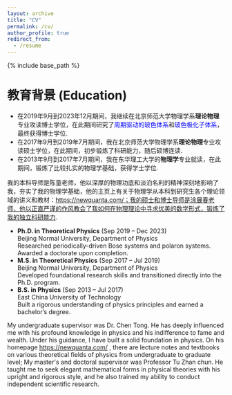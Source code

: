 ```yaml
---
layout: archive
title: "CV"
permalink: /cv/
author_profile: true
redirect_from:
  - /resume
---
```


{% include base_path %}

教育背景 (Education)
==================


* 在2019年9月到2023年12月期间，我继续在北京师范大学物理学系**理论物理**专业攻读博士学位，在此期间研究了<font color=Blue>周期驱动的玻色体系</font>和<font color=Blue>玻色极化子体系</font>，最终获得博士学位.
* 在2017年9月到2019年7月期间，我在北京师范大学物理学系**理论物理**专业攻读硕士学位，在此期间，初步锻炼了科研能力，随后硕博连读.
* 在2013年9月到2017年7月期间，我在东华理工大学的**物理学**专业就读，在此期间，锻炼了比较扎实的物理学基础，获得学士学位.
  
我的本科导师是陈童老师，他以深厚的物理功底和淡泊名利的精神深刻地影响了我，夯实了我的物理学基础，他的主页上有关于物理学从本科到研究生各个理论领域的讲义和教材：https://newquanta.com/；我的硕士和博士导师是涂展春老师，他以正直严谨的作风教会了我如何在物理理论中寻求优美的数学形式，锻炼了我的独立科研能力.


* **Ph.D. in Theoretical Physics** (Sep 2019 – Dec 2023)  
  Beijing Normal University, Department of Physics  
  Researched periodically-driven Bose systems and polaron systems. Awarded a doctorate upon completion.  
* **M.S. in Theoretical Physics** (Sep 2017 – Jul 2019)  
  Beijing Normal University, Department of Physics  
  Developed foundational research skills and transitioned directly into the Ph.D. program. 
* **B.S. in Physics** (Sep 2013 – Jul 2017)  
  East China University of Technology  
  Built a rigorous understanding of physics principles and earned a bachelor’s degree. 

My undergraduate supervisor was Dr. Chen Tong. He has deeply influenced me with his profound knowledge in physics and his indifference to fame and wealth. Under his guidance, I have built a solid foundation in physics. On his homepage https://newquanta.com/ , there are lecture notes and textbooks on various theoretical fields of physics from undergraduate to graduate level; My master's and doctoral supervisor was Professor Tu Zhan chun. He taught me to seek elegant mathematical forms in physical theories with his upright and rigorous style, and he also trained my ability to conduct independent scientific research.


